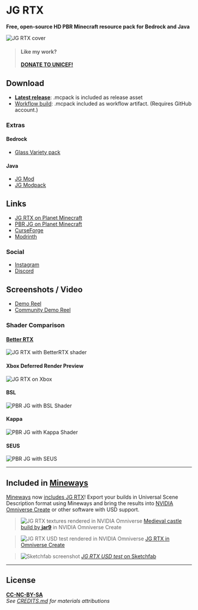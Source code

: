 # JG RTX

**Free, open-source HD PBR Minecraft resource pack for Bedrock and Java**

![JG RTX cover](https://static.planetminecraft.com/files/image/minecraft/texture-pack/2022/984/15781135-minecraftscreenshot_l.jpg)

> #### Like my work?
>
> **[DONATE TO UNICEF!](https://www.unicefusa.org/)**

## Download

- **[Latest release](https://github.com/jasonjgardner/jg-rtx/releases)**: .mcpack is included as release asset
- [Workflow build](https://github.com/jasonjgardner/jg-rtx/actions/workflows/main.yml?query=is%3Acompleted+branch%3Amain+actor%3Ajasonjgardner+event%3Apush): .mcpack included as workflow artifact. (Requires GitHub account.)

### Extras

#### Bedrock
- [Glass Variety pack](https://github.com/jasonjgardner/jg-rtx/releases/download/v0.23.1/JG-RTX_Glass-Variety.mcpack)

#### Java
- [JG Mod](https://modrinth.com/mod/jg-mod)
- [JG Modpack](https://modrinth.com/modpack/jg-modpack)

## Links
- [JG RTX on Planet Minecraft](https://www.planetminecraft.com/texture-pack/jg-rtx/)
- [PBR JG on Planet Minecraft](https://www.planetminecraft.com/texture-pack/pbr-jg/)
- [CurseForge](https://legacy.curseforge.com/minecraft/texture-packs/pbr-jg)
- [Modrinth](https://modrinth.com/resourcepack/pbr-jg)

### Social
- [Instagram](https://www.instagram.com/merncurft/ "Follow @merncurft on Instagram")
- [Discord](https://discord.gg/zAbpu3jWeJ "Join the JG RTX Discord")

## Screenshots / Video

- [Demo Reel](https://youtube.com/playlist?list=PL8PY_n6h2FGXHHcfU4ifiWdeIYg8TNB8N)
- [Community Demo Reel](https://youtube.com/playlist?list=PL8PY_n6h2FGW7OnrGPV4-rKQKYo_JvuBH)

### Shader Comparison
#### [Better RTX](https://github.com/BetterRTX/BetterRTX-Installer)
![JG RTX with BetterRTX shader](https://github.com/jasonjgardner/jg-rtx/assets/1903667/0bc3d834-b90d-41b8-9b56-c82980b78a9d)

#### Xbox Deferred Render Preview
![JG RTX on Xbox](https://github.com/jasonjgardner/jg-rtx/assets/1903667/8c95bc05-b211-4606-ab5a-d12449779697)

#### BSL
![PBR JG with BSL Shader](https://github.com/jasonjgardner/jg-rtx/assets/1903667/4240e652-da28-4127-bb4f-e89afb827793)

#### Kappa
![PBR JG with Kappa Shader](https://github.com/jasonjgardner/jg-rtx/assets/1903667/e94455e2-cadf-4bbc-9b67-94524dec3890)

#### SEUS
![PBR JG with SEUS](https://github.com/jasonjgardner/jg-rtx/assets/1903667/608ec372-8970-4a41-8d83-4f535d7a91d3)

---

## Included in [Mineways](http://mineways.com)

[Mineways](https://github.com/erich666/Mineways/) now [includes JG RTX](http://www.realtimerendering.com/erich/minecraft/public/mineways/textures.html#candy)! Export your builds in Universal Scene Description format using Mineways and bring the results into [NVIDIA Omniverse Create](https://www.nvidia.com/en-us/omniverse/) or other software with USD support.

> ![JG RTX textures rendered in NVIDIA Omniverse](https://user-images.githubusercontent.com/1903667/188157972-56088a5d-783a-4905-8a78-10fbebd87678.png)
> [Medieval castle build by __jar9__](https://www.minecraft-schematics.com/schematic/8481/) in NVIDIA Omniverse Create

> ![JG RTX USD test rendered in NVIDIA Omniverse](https://user-images.githubusercontent.com/1903667/143316694-f66bce34-158e-4557-aaa3-cb283b8f6ca5.jpg)
> [JG RTX in Omniverse Create](https://photos.app.goo.gl/gSzLeFGAN5rrfjER7)

> ![Sketchfab screenshot](https://user-images.githubusercontent.com/1903667/143307109-eaa3dd53-effe-41f4-a73c-4772d3eeb9ba.jpg)
> [_JG RTX USD test_ on Sketchfab](https://skfb.ly/oq9zu)

---

## License

**[CC-NC-BY-SA](LICENSE)**\
_See [CREDITS.md](docs/CREDITS.md) for materials attributions_

